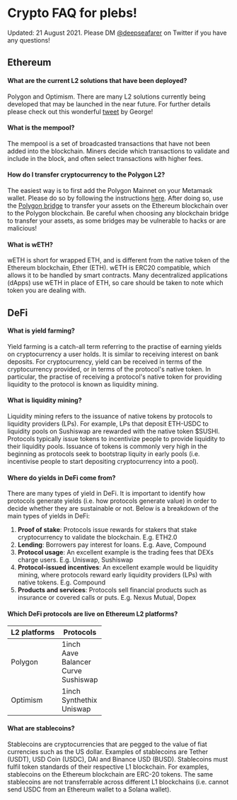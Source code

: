 # Crypto FAQ for plebs!
Updated: 21 August 2021. Please DM [@deepseafarer](https://twitter.com/deepseafarer) on Twitter if you have any questions!

## Ethereum

#### What are the current L2 solutions that have been deployed?
Polygon and Optimism. There are many L2 solutions currently being developed that may be launched in the near future. For further details please check out this wonderful [tweet](https://twitter.com/GSpasov/status/1426915044307132418) by George!

#### What is the mempool?
The mempool is a set of broadcasted transactions that have not been added into the blockchain. Miners decide which transactions to validate and include in the block, and often select transactions with higher fees.

#### How do I transfer cryptocurrency to the Polygon L2?
The easiest way is to first add the Polygon Mainnet on your Metamask wallet. Please do so by following the instructions [here](https://docs.matic.network/docs/develop/metamask/config-polygon-on-metamask). After doing so, use the [Polygon bridge](https://wallet.matic.network/bridge) to transfer your assets on the Ethereum blockchain over to the Polygon blockchain. Be careful when choosing any blockchain bridge to transfer your assets, as some bridges may be vulnerable to hacks or are malicious!

#### What is wETH?
wETH is short for wrapped ETH, and is different from the native token of the Ethereum blockchain, Ether (ETH). wETH is ERC20 compatible, which allows it to be handled by smart contracts. Many decentralized applications (dApps) use wETH in place of ETH, so care should be taken to note which token you are dealing with.

## DeFi

#### What is yield farming?
Yield farming is a catch-all term referring to the practise of earning yields on cryptocurrency a user holds. It is similar to receiving interest on bank deposits. For cryptocurrency, yield can be received in terms of the cryptocurrency provided, or in terms of the protocol's native token. In particular, the practise of receiving a protocol's native token for providing liquidity to the protocol is known as liquidity mining.

#### What is liquidity mining?
Liquidity mining refers to the issuance of native tokens by protocols to liquidity providers (LPs). For example, LPs that deposit ETH-USDC to liquidity pools on Sushiswap are rewarded with the native token $SUSHI. Protocols typically issue tokens to incentivize people to provide liquidity to their liquidity pools. Issuance of tokens is commonly very high in the beginning as protocols seek to bootstrap liquity in early pools (i.e. incentivise people to start depositing cryptocurrency into a pool).

#### Where do yields in DeFi come from?
There are many types of yield in DeFi. It is important to identify how protocols generate yields (i.e. how protocols generate value) in order to decide whether they are sustainable or not. Below is a breakdown of the main types of yields in DeFi:
1. **Proof of stake**: Protocols issue rewards for stakers that stake cryptocurrency to validate the blockchain. E.g. ETH2.0
2. **Lending**: Borrowers pay interest for loans. E.g. Aave, Compound
3. **Protocol usage**: An excellent example is the trading fees that DEXs charge users. E.g. Uniswap, Sushiswap
4. **Protocol-issued incentives**: An excellent example would be liquidity mining, where protocols reward early liquidity providers (LPs) with native tokens. E.g. Compound
5. **Products and services**: Protocols sell financial products such as insurance or covered calls or puts. E.g. Nexus Mutual, Dopex

#### Which DeFi protocols are live on Ethereum L2 platforms?

| L2 platforms | Protocols |
| ----- | ----- |
| Polygon    | 1inch <br> Aave <br> Balancer <br> Curve <br> Sushiswap |
| Optimism   | 1inch <br> Synthethix <br> Uniswap |

#### What are stablecoins?
Stablecoins are cryptocurrencies that are pegged to the value of fiat currencies such as the US dollar. Examples of stablecoins are Tether (USDT), USD Coin (USDC), DAI and Binance USD (BUSD). Stablecoins must fulfil token standards of their respective L1 blockchain. For examples, stablecoins on the Ethereum blockchain are ERC-20 tokens. The same stablecoins are not transferrable across different L1 blockchains (i.e. cannot send USDC from an Ethereum wallet to a Solana wallet).

<!-- #### What is impermanent loss?

#### What are the main uses of DeFi?

#### What is an automated market maker?

#### Are impermanent losses the same on all AMMs?
No. Depends on the maths behind the liquidity pools.

#### Do I have to place equal assets in Balancer pools?

## DeFi protocols
### Aave
Aave is a lending protocol.

### Balancer
Balancer is an AMM

### Quickswap -->
